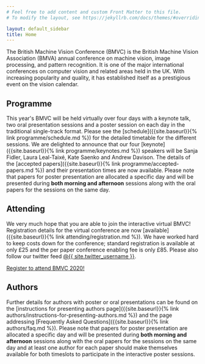 ```yaml
---
# Feel free to add content and custom Front Matter to this file.
# To modify the layout, see https://jekyllrb.com/docs/themes/#overriding-theme-defaults

layout: default_sidebar
title: Home
---
```


The British Machine Vision Conference (BMVC) is the British Machine Vision Association (BMVA) annual conference on machine vision, image processing, and pattern recognition. It is one of the major international conferences on computer vision and related areas held in the UK. With increasing popularity and quality, it has established itself as a prestigious event on the vision calendar.

## Programme

This year's BMVC will be held virtually over four days with a keynote talk, two oral presentation sessions and a poster session on each day in the traditional single-track format. Please see the [schedule]({{site.baseurl}}{% link programme/schedule.md %}) for the detailed timetable for the different sessions. We are delighted to announce that our four [keynote]({{site.baseurl}}{% link programme/keynotes.md %}) speakers will be Sanja Fidler, Laura Leal-Taixé, Kate Saenko and Andrew Davison. The details of the [accepted papers]({{site.baseurl}}{% link programme/accepted-papers.md %}) and their presentation times are now available. Please note that papers for poster presentation are allocated a specific day and will be presented during <strong>both morning and afternoon</strong> sessions along with the oral papers for the sessions on the same day.

## Attending

We very much hope that you are able to join the interactive virtual BMVC! Registration details for the virtual conference are now [available]({{site.baseurl}}{% link attending/registration.md %}). We have worked hard to keep costs down for the conference; standard registration is available at only £25 and the per paper conference enabling fee is only £85. Please also follow our twitter feed <a href="https://twitter.com/{{ site.twitter_username }}">@{{ site.twitter_username }}</a>.

<div class="row no-gutters pt-0 d-xs-block {%comment%}d-xl-none{%endcomment%}">
<div class="mb-1 pl-2 pr-2 mx-auto mx-sm-left col-xs-auto">
	<p><a class="btn btn-primary" role="button" href="{{site.baseurl}}{% link attending/registration.md %}">Register to attend BMVC 2020!</a></p>
</div>
</div>

## Authors

Further details for authors with poster or oral presentations can be found on the [instructions for presenting authors page]({{site.baseurl}}{% link authors/instructions-for-presenting-authors.md %}) and the page addressing [Frequently Asked Questions]({{site.baseurl}}{% link authors/faq.md %}). Please note that papers for poster presentation are allocated a specific day and will be presented during <strong>both morning and afternoon</strong> sessions along with the oral papers for the sessions on the same day and at least one author for each paper should make themselves available for both timeslots to participate in the interactive poster sessions.

